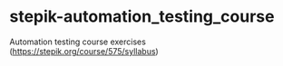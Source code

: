 # stepik-automation_testing_course
Automation testing course exercises (https://stepik.org/course/575/syllabus)
